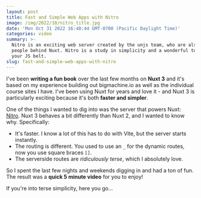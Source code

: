 ```yaml
---
layout: post
title: Fast and Simple Web Apps with Nitro
image: /img/2022/10/nitro_title.jpg
date: 'Mon Oct 31 2022 16:48:44 GMT-0700 (Pacific Daylight Time)'
categories: video
summary: >-
  Nitro is an exciting web server created by the unjs team, who are also the
  people behind Nuxt. Nitro is a study in simplicity and a wonderful tool for
  your JS belt.
slug: fast-and-simple-web-apps-with-nitro
---
```


I've been **writing a fun book** over the last few months on **Nuxt 3** and it's based on my experience building out bigmachine.io as well as the individual course sites I have. I've been using Nuxt for years and love it - and Nuxt 3 is particularly exciting because it's both **faster and simpler**.

One of the things I wanted to dig into was the server that powers Nuxt: [Nitro](https://nitro.unjs.io). Nuxt 3 behaves a bit differently than Nuxt 2, and I wanted to know why. Specifically:

* It's faster. I know a lot of this has to do with Vite, but the server starts instantly.
* The routing is different. You used to use an `_` for the dynamic routes, now you use square braces `[]`.
* The serverside routes are _ridiculously terse_, which I absolutely love.

So I spent the last few nights and weekends digging in and had a ton of fun. The result was a **quick 5 minute video** for you to enjoy!

If you're into terse simplicity, here you go...
